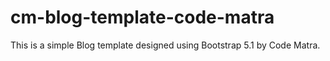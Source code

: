 # cm-blog-template-code-matra
This is a simple Blog template designed using Bootstrap 5.1 by Code Matra.
